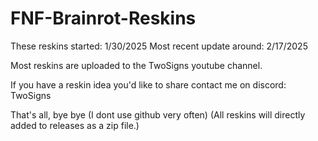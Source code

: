# FNF-Brainrot-Reskins
These reskins started: 1/30/2025
Most recent update around: 2/17/2025

Most reskins are uploaded to the TwoSigns youtube channel.

If you have a reskin idea you'd like to share contact me on discord: TwoSigns

That's all, bye bye
(I dont use github very often)
(All reskins will directly added to releases as a zip file.)
